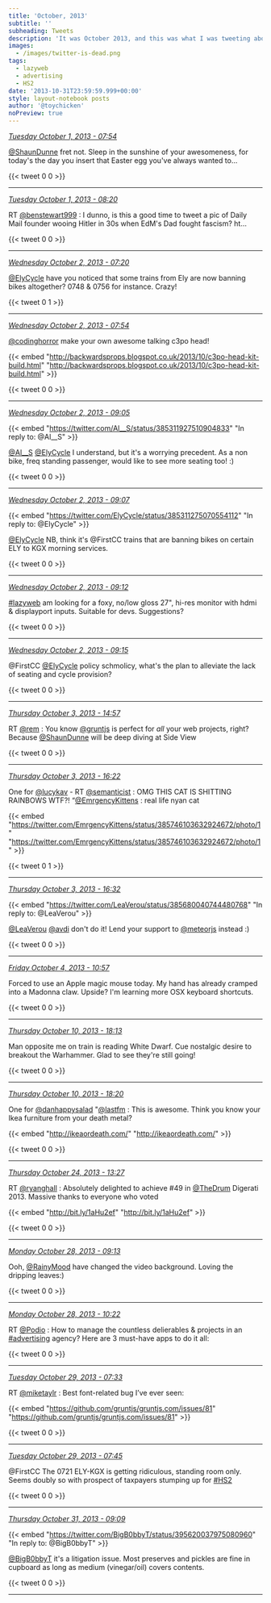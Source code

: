 ```yaml
---
title: 'October, 2013'
subtitle: ''
subheading: Tweets
description: 'It was October 2013, and this was what I was tweeting about...'
images:
  - /images/twitter-is-dead.png
tags:
  - lazyweb
  - advertising
  - HS2
date: '2013-10-31T23:59:59.999+00:00'
style: layout-notebook posts
author: '@toychicken'
noPreview: true
---
```


<p><a id="384934245401387008" href="#384934245401387008"><em title="2013-10-01T07:54:10.000+01:00">Tuesday October 1, 2013 - 07:54</em></a></p>
      
[@ShaunDunne](https://twitter.com/@ShaunDunne)  fret not. Sleep in the sunshine of your awesomeness, for today's the day you insert that Easter egg you've always wanted to...

{{< tweet 0 0 >}}

---

<p><a id="384940960989589505" href="#384940960989589505"><em title="2013-10-01T08:20:51.000+01:00">Tuesday October 1, 2013 - 08:20</em></a></p>
      
RT [@benstewart999](https://twitter.com/@benstewart999) : I dunno, is this a good time to tweet a pic of Daily Mail founder wooing Hitler in 30s when EdM's Dad fought fascism? ht…

{{< tweet 0 0 >}}

---

<p><a id="385288099057926144" href="#385288099057926144"><em title="2013-10-02T07:20:15.000+01:00">Wednesday October 2, 2013 - 07:20</em></a></p>
      
[@ElyCycle](https://twitter.com/@ElyCycle)  have you noticed that some trains from Ely are now banning bikes altogether? 0748 &amp; 0756 for instance. Crazy!

{{< tweet 0 1 >}}

---

<p><a id="385296789479620608" href="#385296789479620608"><em title="2013-10-02T07:54:47.000+01:00">Wednesday October 2, 2013 - 07:54</em></a></p>
      
[@codinghorror](https://twitter.com/@codinghorror)  make your own awesome talking c3po head!  

{{< embed "http://backwardsprops.blogspot.co.uk/2013/10/c3po-head-kit-build.html" "http://backwardsprops.blogspot.co.uk/2013/10/c3po-head-kit-build.html" >}}


{{< tweet 0 0 >}}

---

<p><a id="385314623618318336" href="#385314623618318336"><em title="2013-10-02T09:05:39.000+01:00">Wednesday October 2, 2013 - 09:05</em></a></p>
      
{{< embed "https://twitter.com/Al__S/status/385311927510904833" "In reply to: @Al__S" >}}


[@Al__S](https://twitter.com/@Al__S)  [@ElyCycle](https://twitter.com/@ElyCycle)  I understand, but it's a worrying precedent. As a non bike, freq standing passenger, would like to see more seating too! :)

{{< tweet 0 0 >}}

---

<p><a id="385315040288854016" href="#385315040288854016"><em title="2013-10-02T09:07:19.000+01:00">Wednesday October 2, 2013 - 09:07</em></a></p>
      
{{< embed "https://twitter.com/ElyCycle/status/385311275070554112" "In reply to: @ElyCycle" >}}


[@ElyCycle](https://twitter.com/@ElyCycle)  NB, think it's @FirstCC trains that are banning bikes on certain ELY to KGX morning services.

{{< tweet 0 0 >}}

---

<p><a id="385316410584756224" href="#385316410584756224"><em title="2013-10-02T09:12:45.000+01:00">Wednesday October 2, 2013 - 09:12</em></a></p>
      
[#lazyweb](/tags/lazyweb) am looking for a foxy, no/low gloss 27", hi-res monitor with hdmi &amp; displayport inputs. Suitable for devs. Suggestions?

{{< tweet 0 0 >}}

---

<p><a id="385317097192321024" href="#385317097192321024"><em title="2013-10-02T09:15:29.000+01:00">Wednesday October 2, 2013 - 09:15</em></a></p>
      
@FirstCC [@ElyCycle](https://twitter.com/@ElyCycle)  policy schmolicy, what's the plan to alleviate the lack of seating and cycle provision?

{{< tweet 0 0 >}}

---

<p><a id="385765555052892160" href="#385765555052892160"><em title="2013-10-03T14:57:30.000+01:00">Thursday October 3, 2013 - 14:57</em></a></p>
      
RT [@rem](https://twitter.com/@rem) : You know [@gruntjs](https://twitter.com/@gruntjs)  is perfect for *all* your web projects, right? Because [@ShaunDunne](https://twitter.com/@ShaunDunne)  will be deep diving at Side View 

{{< tweet 0 0 >}}

---

<p><a id="385786927204818944" href="#385786927204818944"><em title="2013-10-03T16:22:25.000+01:00">Thursday October 3, 2013 - 16:22</em></a></p>
      
One for [@lucykav](https://twitter.com/@lucykav)  - RT [@semanticist](https://twitter.com/@semanticist) : OMG THIS CAT IS SHITTING RAINBOWS WTF?! “[@EmrgencyKittens](https://twitter.com/@EmrgencyKittens) : real life nyan cat 

{{< embed "https://twitter.com/EmrgencyKittens/status/385746103632924672/photo/1" "https://twitter.com/EmrgencyKittens/status/385746103632924672/photo/1" >}}


{{< tweet 0 1 >}}

---

<p><a id="385789400334229504" href="#385789400334229504"><em title="2013-10-03T16:32:15.000+01:00">Thursday October 3, 2013 - 16:32</em></a></p>
      
{{< embed "https://twitter.com/LeaVerou/status/385680040744480768" "In reply to: @LeaVerou" >}}


[@LeaVerou](https://twitter.com/@LeaVerou)  [@avdi](https://twitter.com/@avdi)  don't do it! Lend your support to [@meteorjs](https://twitter.com/@meteorjs)  instead :)

{{< tweet 0 0 >}}

---

<p><a id="386067499068166144" href="#386067499068166144"><em title="2013-10-04T10:57:19.000+01:00">Friday October 4, 2013 - 10:57</em></a></p>
      
Forced to use an Apple magic mouse today. My hand has already cramped into a Madonna claw. Upside? I'm learning more OSX keyboard shortcuts.

{{< tweet 0 0 >}}

---

<p><a id="388351662483849217" href="#388351662483849217"><em title="2013-10-10T18:13:46.000+01:00">Thursday October 10, 2013 - 18:13</em></a></p>
      
Man opposite me on train is reading White Dwarf. Cue nostalgic desire to breakout the Warhammer. Glad to see they're still going!

{{< tweet 0 0 >}}

---

<p><a id="388353456396042240" href="#388353456396042240"><em title="2013-10-10T18:20:53.000+01:00">Thursday October 10, 2013 - 18:20</em></a></p>
      
One for [@danhappysalad](https://twitter.com/@danhappysalad)  "[@lastfm](https://twitter.com/@lastfm) : This is awesome. Think you know your Ikea furniture from your death metal? 

{{< embed "http://ikeaordeath.com/" "http://ikeaordeath.com/" >}}


{{< tweet 0 0 >}}

---

<p><a id="393352928104566784" href="#393352928104566784"><em title="2013-10-24T13:27:00.000+01:00">Thursday October 24, 2013 - 13:27</em></a></p>
      
RT [@ryanghall](https://twitter.com/@ryanghall) : Absolutely delighted to achieve #49 in [@TheDrum](https://twitter.com/@TheDrum)  Digerati 2013. Massive thanks to everyone who voted 

{{< embed "http://bit.ly/1aHu2ef" "http://bit.ly/1aHu2ef" >}}


{{< tweet 0 0 >}}

---

<p><a id="394753778068754432" href="#394753778068754432"><em title="2013-10-28T09:13:29.000+00:00">Monday October 28, 2013 - 09:13</em></a></p>
      
Ooh, [@RainyMood](https://twitter.com/@RainyMood)  have changed the video background. Loving the dripping leaves:)

{{< tweet 0 0 >}}

---

<p><a id="394771163945369600" href="#394771163945369600"><em title="2013-10-28T10:22:34.000+00:00">Monday October 28, 2013 - 10:22</em></a></p>
      
RT [@Podio](https://twitter.com/@Podio) : How to manage the countless delierables &amp; projects in an [#advertising](/tags/advertising) agency? Here are 3 must-have apps to do it all: 

{{< tweet 0 0 >}}

---

<p><a id="395091113172013056" href="#395091113172013056"><em title="2013-10-29T07:33:56.000+00:00">Tuesday October 29, 2013 - 07:33</em></a></p>
      
RT [@miketaylr](https://twitter.com/@miketaylr) : Best font-related bug I’ve ever seen: 

{{< embed "https://github.com/gruntjs/gruntjs.com/issues/81" "https://github.com/gruntjs/gruntjs.com/issues/81" >}}


{{< tweet 0 0 >}}

---

<p><a id="395094064590520320" href="#395094064590520320"><em title="2013-10-29T07:45:40.000+00:00">Tuesday October 29, 2013 - 07:45</em></a></p>
      
@FirstCC The 0721 ELY-KGX is getting ridiculous, standing room only. Seems doubly so with prospect of taxpayers stumping up for [#HS2](/tags/HS2)

{{< tweet 0 0 >}}

---

<p><a id="395839851997970432" href="#395839851997970432"><em title="2013-10-31T09:09:09.000+00:00">Thursday October 31, 2013 - 09:09</em></a></p>
      
{{< embed "https://twitter.com/BigB0bbyT/status/395620037975080960" "In reply to: @BigB0bbyT" >}}


[@BigB0bbyT](https://twitter.com/@BigB0bbyT)  it's a litigation issue. Most preserves and pickles are fine in cupboard as long as medium (vinegar/oil) covers contents.

{{< tweet 0 0 >}}

---

